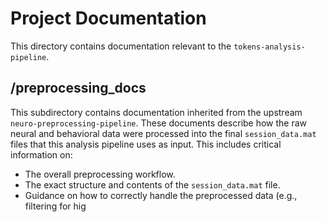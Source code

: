 # Project Documentation

This directory contains documentation relevant to the `tokens-analysis-pipeline`.

## /preprocessing_docs

This subdirectory contains documentation inherited from the upstream `neuro-preprocessing-pipeline`. These documents describe how the raw neural and behavioral data were processed into the final `session_data.mat` files that this analysis pipeline uses as input. This includes critical information on:

* The overall preprocessing workflow.
* The exact structure and contents of the `session_data.mat` file.
* Guidance on how to correctly handle the preprocessed data (e.g., filtering for hig
